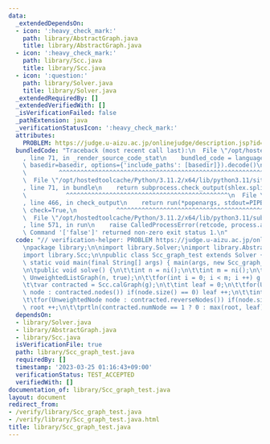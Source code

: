 ```yaml
---
data:
  _extendedDependsOn:
  - icon: ':heavy_check_mark:'
    path: library/AbstractGraph.java
    title: library/AbstractGraph.java
  - icon: ':heavy_check_mark:'
    path: library/Scc.java
    title: library/Scc.java
  - icon: ':question:'
    path: library/Solver.java
    title: library/Solver.java
  _extendedRequiredBy: []
  _extendedVerifiedWith: []
  _isVerificationFailed: false
  _pathExtension: java
  _verificationStatusIcon: ':heavy_check_mark:'
  attributes:
    PROBLEM: https://judge.u-aizu.ac.jp/onlinejudge/description.jsp?id=0366
  bundledCode: "Traceback (most recent call last):\n  File \"/opt/hostedtoolcache/Python/3.11.2/x64/lib/python3.11/site-packages/onlinejudge_verify/documentation/build.py\"\
    , line 71, in _render_source_code_stat\n    bundled_code = language.bundle(stat.path,\
    \ basedir=basedir, options={'include_paths': [basedir]}).decode()\n          \
    \         ^^^^^^^^^^^^^^^^^^^^^^^^^^^^^^^^^^^^^^^^^^^^^^^^^^^^^^^^^^^^^^^^^^^^^^^^^^^^^^^^^\n\
    \  File \"/opt/hostedtoolcache/Python/3.11.2/x64/lib/python3.11/site-packages/onlinejudge_verify/languages/user_defined.py\"\
    , line 71, in bundle\n    return subprocess.check_output(shlex.split(command))\n\
    \           ^^^^^^^^^^^^^^^^^^^^^^^^^^^^^^^^^^^^^^^^^^^^^\n  File \"/opt/hostedtoolcache/Python/3.11.2/x64/lib/python3.11/subprocess.py\"\
    , line 466, in check_output\n    return run(*popenargs, stdout=PIPE, timeout=timeout,\
    \ check=True,\n           ^^^^^^^^^^^^^^^^^^^^^^^^^^^^^^^^^^^^^^^^^^^^^^^^^^^^^^^^^\n\
    \  File \"/opt/hostedtoolcache/Python/3.11.2/x64/lib/python3.11/subprocess.py\"\
    , line 571, in run\n    raise CalledProcessError(retcode, process.args,\nsubprocess.CalledProcessError:\
    \ Command '['false']' returned non-zero exit status 1.\n"
  code: "// verification-helper: PROBLEM https://judge.u-aizu.ac.jp/onlinejudge/description.jsp?id=0366\n\
    \npackage library;\n\nimport library.Solver;\nimport library.AbstractGraph;\n\
    import library.Scc;\n\npublic class Scc_graph_test extends Solver {\n\tpublic\
    \ static void main(final String[] args) { main(args, new Scc_graph_test()); }\n\
    \n\tpublic void solve() {\n\t\tint n = ni();\n\t\tint m = ni();\n\t\tvar g = new\
    \ UnweightedListGraph(n, true);\n\t\tfor(int i = 0; i < m; i ++) g.add(ni(), ni());\n\
    \t\tvar contracted = Scc.calGraph(g);\n\t\tint leaf = 0;\n\t\tfor(UnweightedNode\
    \ node : contracted.nodes()) if(node.size() == 0) leaf ++;\n\t\tint root = 0;\n\
    \t\tfor(UnweightedNode node : contracted.reverseNodes()) if(node.size() == 0)\
    \ root ++;\n\t\tprtln(contracted.numNode == 1 ? 0 : max(root, leaf));\n\t}\n}"
  dependsOn:
  - library/Solver.java
  - library/AbstractGraph.java
  - library/Scc.java
  isVerificationFile: true
  path: library/Scc_graph_test.java
  requiredBy: []
  timestamp: '2023-03-25 01:16:43+09:00'
  verificationStatus: TEST_ACCEPTED
  verifiedWith: []
documentation_of: library/Scc_graph_test.java
layout: document
redirect_from:
- /verify/library/Scc_graph_test.java
- /verify/library/Scc_graph_test.java.html
title: library/Scc_graph_test.java
---
```

